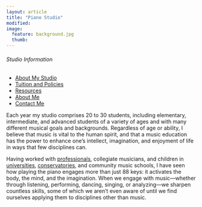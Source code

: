 ```yaml
---
layout: article
title: "Piano Studio"
modified: 
image: 
  feature: background.jpg
  thumb: 
---
```


<div class="sidebar-left top">
	<h6 class="toc-title">Studio Information</h6>
	<ul class="toc">
		<li>
			<a href="/studio">About My Studio</a>
		</li>
		<li>
			<a href="/studio/tuition-and-policies">Tuition and Policies</a>
			<!--<ul>	
			<li>
				<a href="#Tuition">Costs</a>
			</li>
			<li>
				<a href='#attendance'>Attendance and Cancellation</a>
			</li>
			<li>
				<a href='#practicing'>Practicing</a>
			</li>
			<li>
				<a href="#performance">Performance Opportunities</a>
			</li>
			<li>
				<a href='#supplies'>Supplies</a>
			</li>-->
		</li>	
		<li>
			<a href='/studio/resources'>Resources</a>
		</li>
		<li>
			<a href='/about'>About Me</a>
		</li>
		<li>
			<a href='/studio/contact'>Contact Me</a>
		</li>
	</ul>
</div>

Each year my studio comprises 20 to 30 students, including elementary, intermediate, and advanced students of a variety of ages and with many different musical goals and backgrounds. Regardless of age or ability, I believe that music is vital to the human spirit, and that a music education has the power to enhance one’s intellect, imagination, and enjoyment of life in ways that few disciplines can. 

Having worked with [professionals](http://www.yukinumata.com), collegiate musicians, and children in [universities](http://www.furman.edu), [conservatories](http://ccm.uc.edu), and community music schools, I have seen how playing the piano engages more than just 88 keys: it activates the body, the mind, and the imagination.  When we engage with music—whether through listening, performing, dancing, singing, or analyzing—we sharpen countless skills, some of which we aren’t even aware of until we find ourselves applying them to disciplines other than music. 

<!--Playing the piano engages more than just 88 keys: it activates the body, the mind, and the imagination.  When we engage with music-—whether through listening, performing, dancing, singing, or analyzing-—we sharpen countless skills, some of which we aren’t even aware of until we find ourselves applying them to disciplines other than music.-->
